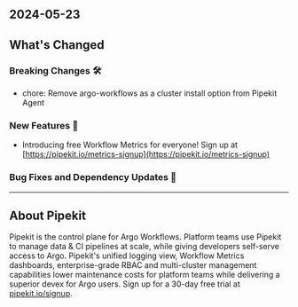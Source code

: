 ## 2024-05-23

## What's Changed
### Breaking Changes 🛠
* chore: Remove argo-workflows as a cluster install option from Pipekit Agent
### New Features 🎉
* Introducing free Workflow Metrics for everyone! Sign up at [https://pipekit.io/metrics-signup](https://pipekit.io/metrics-signup)



### Bug Fixes and Dependency Updates 🐞

---

## About Pipekit

Pipekit is the control plane for Argo Workflows. Platform teams use Pipekit to manage data & CI pipelines at scale, while giving developers self-serve access to Argo. Pipekit's unified logging view, Workflow Metrics dashboards, enterprise-grade RBAC and multi-cluster management capabilities lower maintenance costs for platform teams while delivering a superior devex for Argo users. Sign up for a 30-day free trial at [pipekit.io/signup](https://pipekit.io/signup?utm_campaign=release-notes).
